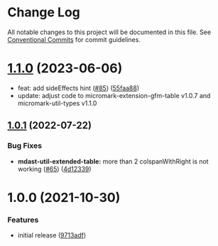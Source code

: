 # Change Log

All notable changes to this project will be documented in this file.
See [Conventional Commits](https://conventionalcommits.org) for commit guidelines.

# [1.1.0](https://github.com/wataru-chocola/remark-extended-table/compare/remark-extended-table@1.0.1...remark-extended-table@1.1.0) (2023-06-06)


* feat: add sideEffects hint ([#85](https://github.com/wataru-chocola/remark-extended-table/issues/85)) ([55faa88](https://github.com/wataru-chocola/remark-extended-table/commit/55faa88df70c8b0f6e8fbae8a65cd3e51d299d54))
* update: adjust code to micromark-extension-gfm-table v1.0.7 and micromark-util-types v1.1.0



## [1.0.1](https://github.com/wataru-chocola/remark-extended-table/compare/remark-extended-table@1.0.0...remark-extended-table@1.0.1) (2022-07-22)


### Bug Fixes

* **mdast-util-extended-table:** more than 2 colspanWithRight is not working ([#65](https://github.com/wataru-chocola/remark-extended-table/issues/65)) ([4d12339](https://github.com/wataru-chocola/remark-extended-table/commit/4d12339077bc48e5b65728a81298aeeafc053fb5))





# 1.0.0 (2021-10-30)


### Features

* initial release ([9713adf](https://github.com/wataru-chocola/remark-extended-table/commit/9713adfe243fa6d90081024e2e226c275ecdae1f))

